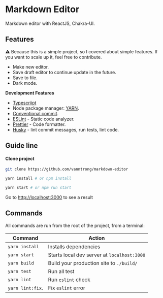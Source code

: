# Markdown Editor

Markdown editor with ReactJS, Chakra-UI.

## Features

⚠️ Because this is a simple project, so I covered about simple features. If you want to scale up it, feel free to contribute.
- Make new editor.
- Save draft editor to continue update in the future.
- Save to file.
- Dark mode.

**Development Features**

- [Typescriipt](https://www.typescriptlang.org/)
- Node package manager: [YARN](https://yarnpkg.com/).
- [Conventional commit](https://conventionalcommits.org/).
- [ESLint](https://eslint.org) - Static code analyzer.
- [Prettier](https://prettier.io) - Code formatter.
- [Husky](https://typicode.github.io/husky/#/) - lint commit messages, run tests, lint code.

## Guide line

#### Clone project

```sh
git clone https://github.com/vanntrong/markdown-editor
```

```sh
yarn install # or npm install
```

```sh
yarn start # or npm run start
```

Go to [http://localhost:3000](http://localhost:3000) to see a result


## Commands

All commands are run from the root of the project, from a terminal:

| Command                 | Action                                             |
| ----------------------- | -------------------------------------------------- |
| `yarn install`          | Installs dependencies                              |
| `yarn start`            | Starts local dev server at `localhost:3000`        |
| `yarn build`            | Build your production site to `./build/`           |
| `yarn test`             | Run all test                                       |
| `yarn lint`             | Run `eslint` check                                 |
| `yarn lint:fix`.        | Fix `eslint` error                                 |
